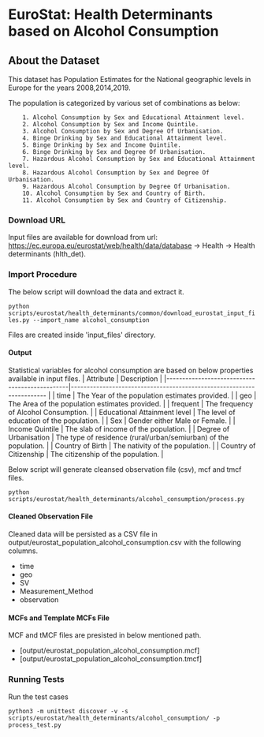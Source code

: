 # EuroStat: Health Determinants based on Alcohol Consumption


## About the Dataset
This dataset has Population Estimates for the National geographic levels in Europe for the years 2008,2014,2019.

The population is categorized by various set of combinations as below:
        
        1. Alcohol Consumption by Sex and Educational Attainment level.
        2. Alcohol Consumption by Sex and Income Quintile.
        3. Alcohol Consumption by Sex and Degree Of Urbanisation.
        4. Binge Drinking by Sex and Educational Attainment level.
        5. Binge Drinking by Sex and Income Quintile.
        6. Binge Drinking by Sex and Degree Of Urbanisation.
        7. Hazardous Alcohol Consumption by Sex and Educational Attainment level.
        8. Hazardous Alcohol Consumption by Sex and Degree Of Urbanisation.
        9. Hazardous Alcohol Consumption by Degree Of Urbanisation. 
        10. Alcohol Consumption by Sex and Country of Birth.
        11. Alcohol Consumption by Sex and Country of Citizenship.
        

### Download URL
Input files are available for download from url: https://ec.europa.eu/eurostat/web/health/data/database -> Health -> Health determinants (hlth_det).

### Import Procedure
The below script will download the data and extract it.

`python scripts/eurostat/health_determinants/common/download_eurostat_input_files.py --import_name alcohol_consumption`

Files are created inside 'input_files' directory.


#### Output
Statistical variables for alcohol consumption are based on below properties available in input files.
| Attribute                                     | Description                                                   	|
|-----------------------------------------------|----------------------------------------------------------------------	|
| time                          		| The Year of the population estimates provided.                	|
| geo                           		| The Area of the population estimates provided.            		|
| frequent               			| The frequency of Alcohol Consumption.                  		|
| Educational Attainment level      		| The level of education of the population.  				|
| Sex                   			| Gender either Male or Female.                         		|
| Income Quintile               		| The slab of income of the population.                 		|
| Degree of Urbanisation            		| The type of residence (rural/urban/semiurban) of the population.      |
| Country of Birth                  		| The nativity of the population.                   			|
| Country of Citizenship                	| The citizenship of the population.                			|


Below script will generate cleansed observation file (csv), mcf and tmcf files.

`python scripts/eurostat/health_determinants/alcohol_consumption/process.py`


#### Cleaned Observation File
Cleaned data will be persisted as a CSV file in output/eurostat_population_alcohol_consumption.csv with the following columns.

- time
- geo
- SV
- Measurement_Method
- observation


#### MCFs and Template MCFs File
MCF and tMCF files are presisted in below mentioned path.
- [output/eurostat_population_alcohol_consumption.mcf]
- [output/eurostat_population_alcohol_consumption.tmcf]


### Running Tests

Run the test cases

`python3 -m unittest discover -v -s scripts/eurostat/health_determinants/alcohol_consumption/ -p process_test.py`
